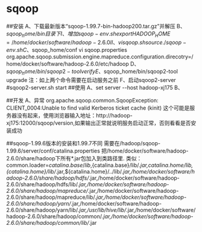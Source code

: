 sqoop
=======
##安装
	A、下载最新版本“sqoop-1.99.7-bin-hadoop200.tar.gz”并解压
	B、$sqoop_home/bin目录下
		I、增加sqoop-env.sh
			export HADOOP_HOME=/home/docker/software/hadoop-2.6.0
		II、vi sqoop.sh
			source ./sqoop-env.sh
	C、$sqoop_home/conf
		vi sqoop.properties
		org.apache.sqoop.submission.engine.mapreduce.configuration.direcotry=/home/docker/software/hadoop-2.6.0/etc/hadoop
	D、$sqoop_home/bin/sqoop2-tool verify
	E、$sqoop_home/bin/sqoop2-tool upgrade
	注：如上两个命令需要在启动服务之前
	F、启动sqoop2-server
		#sqoop2-server.sh start
##使用
	A、set server --host hadoop-xj175
	B、

##开发
	A、异常
		org.apache.sqoop.common.SqoopException: CLIENT_0004:Unable to find valid Kerberos ticket cache (kinit)
		这个可能是服务器没有起来，使用浏览器输入地址：http://hadoop-xj175:12000/sqoop/version,如果输出正常就说明服务启动正常，否则看看是否安装成功

##sqoop-1.99.6版本的安装和1.99.7不同
	需要在/hadoop/sqoop-1.99.6/server/conf/catalina.properties 把/home/docker/software/hadoop-2.6.0/share/hadoop下所有*.jar包加入到类路径里.
	类似：
		common.loader=${catalina.base}/lib,${catalina.base}/lib/*.jar,${catalina.home}/lib,${catalina.home}/lib/*.jar,${catalina.home}/../lib/*.jar,/home/docker/software/hadoop-2.6.0/share/hadoop/hdfs/*.jar,/home/docker/software/hadoop-2.6.0/share/hadoop/hdfs/lib/*.jar,/home/docker/software/hadoop-2.6.0/share/hadoop/mapreduce/*.jar,/home/docker/software/hadoop-2.6.0/share/hadoop/mapreduce/lib/*.jar,/home/docker/software/hadoop-2.6.0/share/hadoop/yarn/*.jar,/home/docker/software/hadoop-2.6.0/share/hadoop/yarn/lib/*.jar,/usr/lib/hive/lib/*.jar,/home/docker/software/hadoop-2.6.0/share/hadoop/common/*.jar,/home/docker/software/hadoop-2.6.0/share/hadoop/common/lib/*.jar
